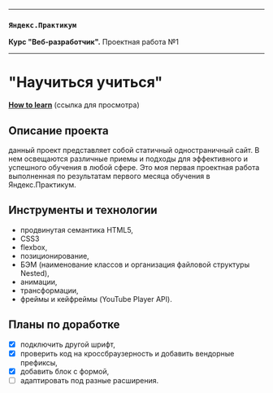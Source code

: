 -----

### `Яндекс.Практикум`
**Курс "Веб-разработчик".** Проектная работа №1

-----

# "Научиться учиться"
[**How to learn**](https://aleksandra-shevchenko.github.io/how-to-learn/index.htm) (ссылка для просмотра)

## Описание проекта
данный проект представляет собой статичный одностраничный сайт. В нем освещаются различные приемы и подходы для эффективного и успешного обучения в любой сфере.
Это моя первая проектная работа выполненная по результатам первого месяца обучения в Яндекс.Практикум.

## Инструменты и технологии
* продвинутая семантика HTML5,  
* CSS3
* flexbox,
* позиционирование,
* БЭМ (наименование классов и организация файловой структуры Nested),
* анимации,
* трансформации,
* фреймы и кейфреймы (YouTube Player API).

## Планы по доработке
- [X] подключить другой шрифт,
- [X] проверить код на кроссбраузерность и добавить вендорные префиксы,
- [X] добавить блок с формой,
- [ ] адаптировать под разные расширения.
